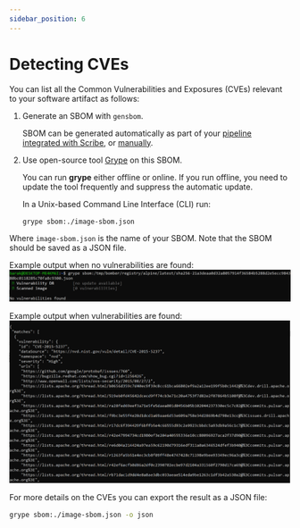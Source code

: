 ```yaml
---
sidebar_position: 6
---
```


# Detecting CVEs

You can list all the Common Vulnerabilities and Exposures (CVEs) relevant to your software artifact as follows: 
1. Generate an SBOM with `gensbom`.
   
   SBOM can be generated automatically as part of your [pipeline integrated with Scribe](../docs/ci-integrations "integrating Scribe into a pipeline"), or [manually](../docs/CLI/gensbom/gensbomcli "Manually run gensbom from a CLI"). 
2. Use open-source tool [Grype](https://github.com/anchore/grype "Grype") on this SBOM. 
    
   You can run **grype** either offline or online. If you run offline, you need to update the tool frequently and suppress the automatic update.  

   In a Unix-based Command Line Interface (CLI) run:  
   ```sh    
   grype sbom:./image-sbom.json
   ```

  Where `image-sbom.json` is the name of your SBOM. Note that the SBOM should be saved as a JSON file. 

   Example output when no vulnerabilities are found:
![Grype alpine no vulnerabilities](../static/img/grype/grype_alpine.png "Grype alpine - no vulnerabilities")

   Example output when vulnerabilities are found:
![Grype couchbase](../static/img/grype/couchbase_cve.png "Grype couchbase")

For more details on the CVEs you can export the result as a JSON file:  
```sh
grype sbom:./image-sbom.json -o json
```
